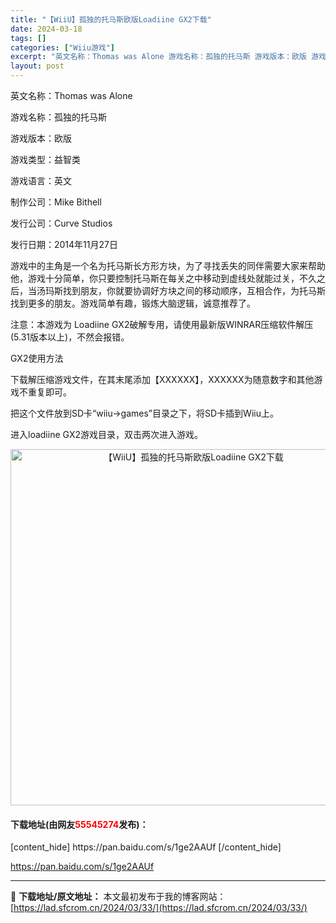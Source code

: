```yaml
---
title: "【WiiU】孤独的托马斯欧版Loadiine GX2下载"
date: 2024-03-18
tags: []
categories: ["Wiiu游戏"]
excerpt: "英文名称：Thomas was Alone 游戏名称：孤独的托马斯 游戏版本：欧版 游戏类型：益智类 游戏语言：英文 制作公司：Mike Bithell 发行公司：Curve Studios 发行日期：2014年11月27日 游戏中的主角是一个名为托马斯长方形方块，为了寻找丢失的同伴需要大家来帮助他&hellip;"
layout: post
---
```


英文名称：Thomas was Alone

游戏名称：孤独的托马斯

游戏版本：欧版

游戏类型：益智类

游戏语言：英文

制作公司：Mike Bithell

发行公司：Curve Studios

发行日期：2014年11月27日

游戏中的主角是一个名为托马斯长方形方块，为了寻找丢失的同伴需要大家来帮助他，游戏十分简单，你只要控制托马斯在每关之中移动到虚线处就能过关，不久之后，当汤玛斯找到朋友，你就要协调好方块之间的移动顺序，互相合作，为托马斯找到更多的朋友。游戏简单有趣，锻炼大脑逻辑，诚意推荐了。

注意：本游戏为 Loadiine GX2破解专用，请使用最新版WINRAR压缩软件解压(5.31版本以上)，不然会报错。

GX2使用方法

下载解压缩游戏文件，在其末尾添加【XXXXXX】，XXXXXX为随意数字和其他游戏不重复即可。

把这个文件放到SD卡“wiiu→games”目录之下，将SD卡插到Wiiu上。

进入loadiine GX2游戏目录，双击两次进入游戏。
<p align="center"><img src="https://lad.sfcrom.cn/wp-content/uploads/2024/03/20240318_65f8447101a7e.jpg" alt="【WiiU】孤独的托马斯欧版Loadiine GX2下载" width="570" align="" border="0" /></p>

<h4>下载地址(由网友<span style="color: red;">55545274</span>发布)：</h4>
[content_hide]
https://pan.baidu.com/s/1ge2AAUf
[/content_hide]

<!--wechatfans start-->
https://pan.baidu.com/s/1ge2AAUf
<!--wechatfans end-->

---
📖 **下载地址/原文地址：** 本文最初发布于我的博客网站：[https://lad.sfcrom.cn/2024/03/33/](https://lad.sfcrom.cn/2024/03/33/)
